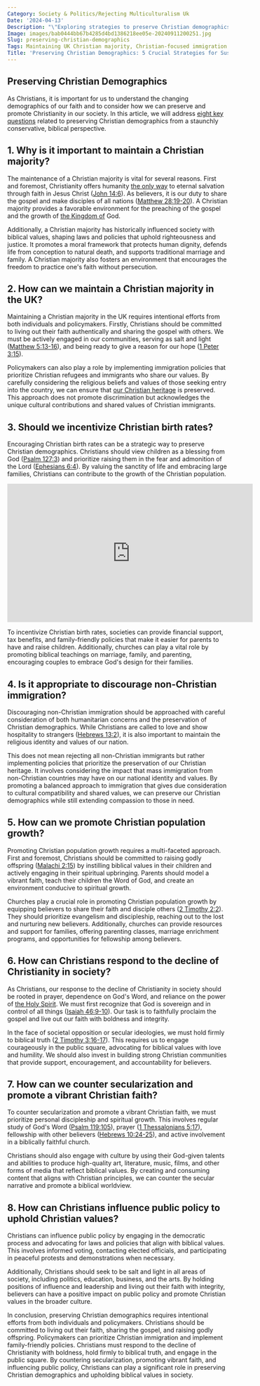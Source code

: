 ```yaml
---
Category: Society & Politics/Rejecting Multiculturalism Uk
Date: '2024-04-13'
Description: "\"Exploring strategies to preserve Christian demographics in the UK through policies promoting Christian birth rates and controlling non-Christian immigration. Learn more!\" \n\nCharacter count: 135"
Image: images/bab0444bb67b4285d4bd1386218ee05e-20240911200251.jpg
Slug: preserving-christian-demographics
Tags: Maintaining UK Christian majority, Christian-focused immigration policies, Incentivizing Christian birth rates, Discouraging non-Christian immigration, Promoting Christian population growth
Title: 'Preserving Christian Demographics: 5 Crucial Strategies for Sustaining Faithful Communities'
---
```


## Preserving Christian Demographics

As Christians, it is important for us to understand the changing demographics of our faith and to consider how we can preserve and promote Christianity in our society. In this article, we will address [eight key questions](/christian-islamic-relations) related to preserving Christian demographics from a staunchly conservative, biblical perspective.

## 1. Why is it important to maintain a Christian majority?

The maintenance of a Christian majority is vital for several reasons. First and foremost, Christianity offers humanity [the only way](/christian-islamic-relations) to eternal salvation through faith in Jesus Christ ([John 14:6](https://www.bibleref.com/John/14/John-14-6.html)). As believers, it is our duty to share the gospel and make disciples of all nations ([Matthew 28:19-20](https://www.bibleref.com/Matthew/28/Matthew-28-19.html)). A Christian majority provides a favorable environment for the preaching of the gospel and the growth of [the Kingdom of](/christian-music-industry) God.

Additionally, a Christian majority has historically influenced society with biblical values, shaping laws and policies that uphold righteousness and justice. It promotes a moral framework that protects human dignity, defends life from conception to natural death, and supports traditional marriage and family. A Christian majority also fosters an environment that encourages the freedom to practice one's faith without persecution.

## 2. How can we maintain a Christian majority in the UK?

Maintaining a Christian majority in the UK requires intentional efforts from both individuals and policymakers. Firstly, Christians should be committed to living out their faith authentically and sharing the gospel with others. We must be actively engaged in our communities, serving as salt and light ([Matthew 5:13-16](https://www.bibleref.com/Matthew/5/Matthew-5-13.html)), and being ready to give a reason for our hope ([1 Peter 3:15](https://www.bibleref.com/1-Peter/3/1-Peter-3-15.html)).

Policymakers can also play a role by implementing immigration policies that prioritize Christian refugees and immigrants who share our values. By carefully considering the religious beliefs and values of those seeking entry into the country, we can ensure that [our Christian heritage](/reviving-christian-customs) is preserved. This approach does not promote discrimination but acknowledges the unique cultural contributions and shared values of Christian immigrants.

## 3. Should we incentivize Christian birth rates?

Encouraging Christian birth rates can be a strategic way to preserve Christian demographics. Christians should view children as a blessing from God ([Psalm 127:3](https://www.bibleref.com/Psalm/127/Psalm-127-3.html)) and prioritize raising them in the fear and admonition of the Lord ([Ephesians 6:4](https://www.bibleref.com/Ephesians/6/Ephesians-6-4.html)). By valuing the sanctity of life and embracing large families, Christians can contribute to the growth of the Christian population.


<iframe width="560" height="315" src="https://www.youtube.com/embed/7cAuHOTW5G4" frameborder="0" allow="autoplay; encrypted-media" allowfullscreen></iframe>


To incentivize Christian birth rates, societies can provide financial support, tax benefits, and family-friendly policies that make it easier for parents to have and raise children. Additionally, churches can play a vital role by promoting biblical teachings on marriage, family, and parenting, encouraging couples to embrace God's design for their families.

## 4. Is it appropriate to discourage non-Christian immigration?

Discouraging non-Christian immigration should be approached with careful consideration of both humanitarian concerns and the preservation of Christian demographics. While Christians are called to love and show hospitality to strangers ([Hebrews 13:2](https://www.bibleref.com/Hebrews/13/Hebrews-13-2.html)), it is also important to maintain the religious identity and values of our nation.

This does not mean rejecting all non-Christian immigrants but rather implementing policies that prioritize the preservation of our Christian heritage. It involves considering the impact that mass immigration from non-Christian countries may have on our national identity and values. By promoting a balanced approach to immigration that gives due consideration to cultural compatibility and shared values, we can preserve our Christian demographics while still extending compassion to those in need.

## 5. How can we promote Christian population growth?

Promoting Christian population growth requires a multi-faceted approach. First and foremost, Christians should be committed to raising godly offspring ([Malachi 2:15](https://www.bibleref.com/Malachi/2/Malachi-2-15.html)) by instilling biblical values in their children and actively engaging in their spiritual upbringing. Parents should model a vibrant faith, teach their children the Word of God, and create an environment conducive to spiritual growth.

Churches play a crucial role in promoting Christian population growth by equipping believers to share their faith and disciple others ([2 Timothy 2:2](https://www.bibleref.com/2-Timothy/2/2-Timothy-2-2.html)). They should prioritize evangelism and discipleship, reaching out to the lost and nurturing new believers. Additionally, churches can provide resources and support for families, offering parenting classes, marriage enrichment programs, and opportunities for fellowship among believers.

## 6. How can Christians respond to the decline of Christianity in society?

As Christians, our response to the decline of Christianity in society should be rooted in prayer, dependence on God's Word, and reliance on the power of [the Holy Spirit](/debunking-5-common-myths-about-christianity). We must first recognize that God is sovereign and in control of all things ([Isaiah 46:9-10](https://www.bibleref.com/Isaiah/46/Isaiah-46-9.html)). Our task is to faithfully proclaim the gospel and live out our faith with boldness and integrity.

In the face of societal opposition or secular ideologies, we must hold firmly to biblical truth ([2 Timothy 3:16-17](https://www.bibleref.com/2-Timothy/3/2-Timothy-3-16.html)). This requires us to engage courageously in the public square, advocating for biblical values with love and humility. We should also invest in building strong Christian communities that provide support, encouragement, and accountability for believers.

## 7. How can we counter secularization and promote a vibrant Christian faith?

To counter secularization and promote a vibrant Christian faith, we must prioritize personal discipleship and spiritual growth. This involves regular study of God's Word ([Psalm 119:105](https://www.bibleref.com/Psalm/119/Psalm-119-105.html)), prayer ([1 Thessalonians 5:17](https://www.bibleref.com/1-Thessalonians/5/1-Thessalonians-5-17.html)), fellowship with other believers ([Hebrews 10:24-25](https://www.bibleref.com/Hebrews/10/Hebrews-10-24.html)), and active involvement in a biblically faithful church.

Christians should also engage with culture by using their God-given talents and abilities to produce high-quality art, literature, music, films, and other forms of media that reflect biblical values. By creating and consuming content that aligns with Christian principles, we can counter the secular narrative and promote a biblical worldview.

## 8. How can Christians influence public policy to uphold Christian values?

Christians can influence public policy by engaging in the democratic process and advocating for laws and policies that align with biblical values. This involves informed voting, contacting elected officials, and participating in peaceful protests and demonstrations when necessary.

Additionally, Christians should seek to be salt and light in all areas of society, including politics, education, business, and the arts. By holding positions of influence and leadership and living out their faith with integrity, believers can have a positive impact on public policy and promote Christian values in the broader culture.

In conclusion, preserving Christian demographics requires intentional efforts from both individuals and policymakers. Christians should be committed to living out their faith, sharing the gospel, and raising godly offspring. Policymakers can prioritize Christian immigration and implement family-friendly policies. Christians must respond to the decline of Christianity with boldness, hold firmly to biblical truth, and engage in the public square. By countering secularization, promoting vibrant faith, and influencing public policy, Christians can play a significant role in preserving Christian demographics and upholding biblical values in society.